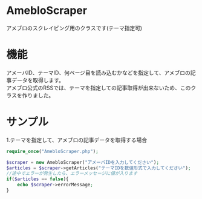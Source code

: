 # AmebloScraper
アメブロのスクレイピング用のクラスです(テーマ指定可)

# 機能
アメーバID、テーマID、何ページ目を読み込むかなどを指定して、アメブロの記事データを取得します。    
アメブロ公式のRSSでは、テーマを指定しての記事取得が出来ないため、このクラスを作りました。

# サンプル
1.テーマを指定して、アメブロの記事データを取得する場合
~~~php
require_once("AmebloScraper.php");

$scraper = new AmebloScraper("アメーバIDを入力してください");
$articles = $scraper->getArticles("テーマIDを数値形式で入力してください");
//途中でエラーが発生したら、エラーメッセージに値が入ります
if($articles == false){
    echo $scraper->errorMessage;
}
~~~
